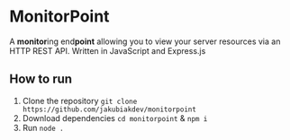 # MonitorPoint

A **monitor**ing end**point** allowing you to view your server resources via an HTTP REST API. Written in JavaScript and Express.js

## How to run

1. Clone the repository `git clone https://github.com/jakubiakdev/monitorpoint`
2. Download dependencies `cd monitorpoint` & `npm i`
3. Run `node .`
